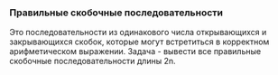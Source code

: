 ### Правильные скобочные последовательности

Это последовательности из одинакового числа открывающихся и
закрывающихся скобок, которые могут встретиться в корректном арифметическом выражении. Задача - вывести все правильные скобочные последовательности длины 2n.
